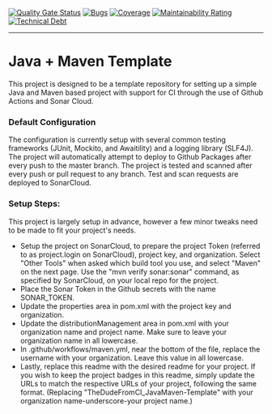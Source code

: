 [![Quality Gate Status](https://sonarcloud.io/api/project_badges/measure?project=TheDudeFromCI_JavaMaven-Template&metric=alert_status)](https://sonarcloud.io/dashboard?id=TheDudeFromCI_JavaMaven-Template)
[![Bugs](https://sonarcloud.io/api/project_badges/measure?project=TheDudeFromCI_JavaMaven-Template&metric=bugs)](https://sonarcloud.io/dashboard?id=TheDudeFromCI_JavaMaven-Template)
[![Coverage](https://sonarcloud.io/api/project_badges/measure?project=TheDudeFromCI_JavaMaven-Template&metric=coverage)](https://sonarcloud.io/dashboard?id=TheDudeFromCI_JavaMaven-Template)
[![Maintainability Rating](https://sonarcloud.io/api/project_badges/measure?project=TheDudeFromCI_JavaMaven-Template&metric=sqale_rating)](https://sonarcloud.io/dashboard?id=TheDudeFromCI_JavaMaven-Template)
[![Technical Debt](https://sonarcloud.io/api/project_badges/measure?project=TheDudeFromCI_JavaMaven-Template&metric=sqale_index)](https://sonarcloud.io/dashboard?id=TheDudeFromCI_JavaMaven-Template)

---

# Java + Maven Template
This project is designed to be a template repository for setting up a simple Java and Maven based project with support for CI through the use of Github Actions and Sonar Cloud.

### Default Configuration
The configuration is currently setup with several common testing frameworks (JUnit, Mockito, and Awaitility) and a logging library (SLF4J). The project will automatically attempt to deploy to Github Packages after every push to the master branch. The project is tested and scanned after every push or pull request to any branch. Test and scan requests are deployed to SonarCloud.

### Setup Steps:
This project is largely setup in advance, however a few minor tweaks need to be made to fit your project's needs.
* Setup the project on SonarCloud, to prepare the project Token (referred to as project.login on SonarCloud), project key, and organization. Select "Other Tools" when asked which build tool you use, and select "Maven" on the next page. Use the "mvn verify sonar:sonar" command, as specified by SonarCloud, on your local repo for the project.
* Place the Sonar Token in the Github secrets with the name SONAR_TOKEN.
* Update the properties area in pom.xml with the project key and organization.
* Update the distributionManagement area in pom.xml with your organization name and project name. Make sure to leave your organization name in all lowercase.
* In .github/workflows/maven.yml, near the bottom of the file, replace the username with your organization. Leave this value in all lowercase.
* Lastly, replace this readme with the desired readme for your project. If you wish to keep the project badges in this readme, simply update the URLs to match the respective URLs of your project, following the same format. (Replacing "TheDudeFromCI_JavaMaven-Template" with your organization name-underscore-your project name.)